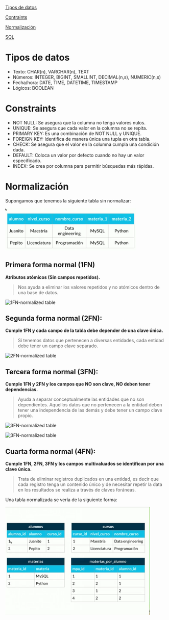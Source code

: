 

[Tipos de datos](#Tipos)

[Contraints](#Constraints)

[Normalización](#Normalización)

[SQL](/sql/basic/SQL.md)

# Tipos de datos

- Texto: CHAR(n), VARCHAR(n), TEXT
- Números: INTEGER, BIGINT, SMALLINT, DECIMAL(n,s), NUMERIC(n,s)
- Fecha/hora: DATE, TIME, DATETIME, TIMESTAMP
- Lógicos: BOOLEAN

# Constraints

- NOT NULL: Se asegura que la columna no tenga valores nulos.
- UNIQUE: Se asegura que cada valor en la columna no se repita.
- PRIMARY KEY: Es una combinación de NOT NULL y UNIQUE.
- FOREIGN KEY: Identifica de manera única una tupla en otra tabla.
- CHECK: Se asegura que el valor en la columna cumpla una condición dada.
- DEFAULT: Coloca un valor por defecto cuando no hay un valor especificado.
- INDEX: Se crea por columna para permitir búsquedas más rápidas.

# Normalización

Supongamos que tenemos la siguiente tabla  sin normalizar:

![non-normalized table](https://github.com/mickaelatarazaga/Dev-Notes/blob/main/assets/images/sql/non-normalized-table.png?raw=true)

## Primera forma normal (1FN) 

**Atributos atómicos (Sin campos repetidos).**

>Nos ayuda a eliminar los valores repetidos y no atómicos dentro de una base de datos.

![1FN-normalized table](https://static.platzi.com/media/user_upload/Captura%20de%20Pantalla%202019-04-30%20a%20la%28s%29%2017.30.27-e38ed9bb-5d10-4f2b-acdc-fa2fa45433d3.jpg)

## Segunda forma normal (2FN): 

**Cumple 1FN y cada campo de la tabla debe depender de una clave única.**

>Sí tenemos datos que pertenecen a diversas entidades, cada entidad debe tener un campo clave separado.

![2FN-normalized table](https://static.platzi.com/media/user_upload/Captura%20de%20Pantalla%202019-04-30%20a%20la%28s%29%2017.26.28-2a12f9b9-2f11-4a1d-9cb0-23c2595cc260.jpg)


## Tercera forma normal (3FN): 

**Cumple 1FN y 2FN y los campos que NO son clave, NO deben tener dependencias.**

>Ayuda a separar conceptualmente las entidades que no son dependientes. Aquellos datos que no pertenecen a la entidad deben tener una independencia de las demás y debe tener un campo clave propio.

![3FN-normalized table](https://static.platzi.com/media/user_upload/Captura%20de%20Pantalla%202019-04-30%20a%20la%28s%29%2017.27.43-92a1523a-c6fc-42e6-85fb-86dd87ee20af.jpg)

![3FN-normalized table](https://static.platzi.com/media/user_upload/Captura%20de%20Pantalla%202019-04-30%20a%20la%28s%29%2017.27.52-cb96ff88-e8f4-4957-8bbb-ded1cc6cf599.jpg)

## Cuarta forma normal (4FN): 

**Cumple 1FN, 2FN, 3FN y los campos multivaluados se identifican por una clave única.**

>Trata de eliminar registros duplicados en una entidad, es decir que cada registro tenga un contenido único y de necesitar repetir la data en los resultados se realiza a través de claves foráneas.

Una tabla normalizada se vería de la siguiente forma:

![normalized table](https://github.com/mickaelatarazaga/Dev-Notes/blob/main/assets/images/sql/normalized-tables.png?raw=true)

